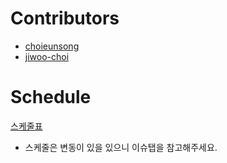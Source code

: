 # Contributors
- [choieunsong](https://github.com/choieunsong)
- [jiwoo-choi](https://github.com/jiwoo-choi)

# Schedule
[스케줄표](https://docs.google.com/spreadsheets/d/1D6z1H9EqP8Bk0D2KBQBcMNykrhSedF6v2wKXXsqeFyo/edit#gid=715888205)
- 스케줄은 변동이 있을 있으니 이슈탭을 참고해주세요.

